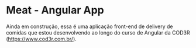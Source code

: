 # Meat - Angular App

Ainda em construção, essa é uma aplicação front-end de delivery de comidas que estou desenvolvendo ao longo do curso de Angular da COD3R (https://www.cod3r.com.br/).
